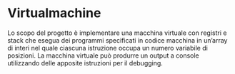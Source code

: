 # Virtualmachine
Lo scopo del progetto è implementare una macchina virtuale con registri e stack che esegua dei programmi specificati in codice macchina in un’array di interi nel quale ciascuna istruzione occupa un numero variabile di posizioni. La macchina virtuale può produrre un output a console utilizzando delle apposite istruzioni per il debugging.
